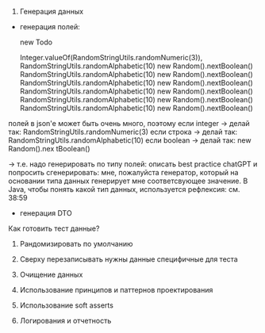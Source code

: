 1. Генерация данных
- генерация полей:

  new Todo

  Integer.valueOf(RandomStringUtils.randomNumeric(3)),
  RandomStringUtils.randomAlphabetic(10)
  new Random().nextBoolean()
  RandomStringUtils.randomAlphabetic(10)
  new Random().nextBoolean()
  RandomStringUtils.randomAlphabetic(10)
  new Random().nextBoolean()
  RandomStringUtils.randomAlphabetic(10)
  new Random().nextBoolean()
  RandomStringUtils.randomAlphabetic(10)
  new Random().nextBoolean()
  RandomStringUtils.randomAlphabetic(10)
  new Random().nextBoolean()

полей в json'e может быть очень много, поэтому 
если integer -> делай так: RandomStringUtils.randomNumeric(3)
если строка -> делай так: RandomStringUtils.randomAlphabetic(10)
если boolean -> делай так:   new Random().nex
tBoolean()

-> т.е. надо генерировать по типу полей: описать best practice chatGPT и попросить
сгенерировать:
мне, пожалуйста генератор, который на основании типа данных генерирует мне соответсвующее
значение.
В Java, чтобы понять какой тип данных, используется рефлексия: см. 38:59



- генерация DTO 

Как готовить тест данные?
1. Рандомизировать по умолчанию 

2. Сверху перезаписывать нужны данные специфичные для теста 

3. Очищение данных

4. Использование принципов и паттернов проектирования

5. Использование soft asserts

6. Логирования и отчетность